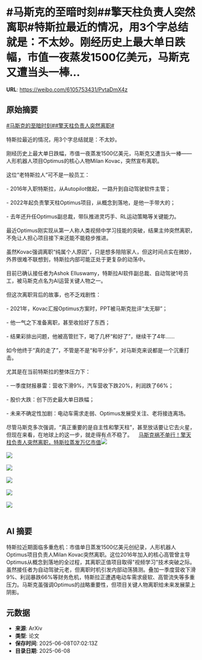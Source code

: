 # #马斯克的至暗时刻##擎天柱负责人突然离职#特斯拉最近的情况，用3个字总结就是：不太妙。刚经历史上最大单日跌幅，市值一夜蒸发1500亿美元，马斯克又遭当头一棒...

**URL**: https://weibo.com/6105753431/PvtaDmX4z

## 原始摘要

<a href="https://m.weibo.cn/search?containerid=231522type%3D1%26t%3D10%26q%3D%23%E9%A9%AC%E6%96%AF%E5%85%8B%E7%9A%84%E8%87%B3%E6%9A%97%E6%97%B6%E5%88%BB%23&amp;extparam=%23%E9%A9%AC%E6%96%AF%E5%85%8B%E7%9A%84%E8%87%B3%E6%9A%97%E6%97%B6%E5%88%BB%23" data-hide=""><span class="surl-text">#马斯克的至暗时刻#</span></a><a href="https://m.weibo.cn/search?containerid=231522type%3D1%26t%3D10%26q%3D%23%E6%93%8E%E5%A4%A9%E6%9F%B1%E8%B4%9F%E8%B4%A3%E4%BA%BA%E7%AA%81%E7%84%B6%E7%A6%BB%E8%81%8C%23&amp;extparam=%23%E6%93%8E%E5%A4%A9%E6%9F%B1%E8%B4%9F%E8%B4%A3%E4%BA%BA%E7%AA%81%E7%84%B6%E7%A6%BB%E8%81%8C%23" data-hide=""><span class="surl-text">#擎天柱负责人突然离职#</span></a><br><br>特斯拉最近的情况，用3个字总结就是：不太妙。<br><br>刚经历史上最大单日跌幅，市值一夜蒸发1500亿美元，马斯克又遭当头一棒——  <br>人形机器人项目Optimus的核心人物Milan Kovac，突然宣布离职。<br><br>这位“老特斯拉人”可不是一般员工：<br><br>- 2016年入职特斯拉，从Autopilot做起，一路升到自动驾驶软件主管；<br>    <br>- 2022年起负责擎天柱Optimus项目，从概念到落地，是他一手带大的；<br>    <br>- 去年还升任Optimus副总裁，带队推进灵巧手、RL运动策略等关键能力。<br>    <br>最近Optimus刚实现从第一人称人类视频中学习技能的突破，结果主帅突然离职，不免让人担心项目接下来还能不能稳步推进。<br><br>虽然Kovac强调离职“纯属个人原因”，只是想多陪陪家人，但这时间点实在微妙，  <br>外界很难不联想到，特斯拉内部可能正处于更复杂的动荡中。<br><br>目前已确认接任者为Ashok Elluswamy，特斯拉AI软件副总裁、自动驾驶1号员工，被马斯克点名为AI运营关键人物之一。<br><br>但这次离职背后的故事，也不乏戏剧性：<br><br>- 2021年，Kovac汇报Optimus方案时，PPT被马斯克批评“太无聊”；<br>    <br>- 他一气之下准备离职，甚至收拾好了东西；<br>    <br>- 结果彩排出问题，他被高管拦下，喝了几杯“和好了”，继续干了4年……<br>    <br>如今他终于“真的走了”，不管是不是“和平分手”，对马斯克来说都是一个沉重打击。<br><br>尤其是在当前特斯拉的整体压力下：<br><br>- 一季度财报暴雷：营收下滑9%，汽车营收下跌20%，利润跌了66%；<br>    <br>- 股价大跌：创下历史最大单日跌幅；<br>    <br>- 未来不确定性加剧：电动车需求走弱、Optimus发展受关注、老将接连离场。<br>    <br>尽管马斯克多次强调，“真正重要的是自主性和擎天柱”，甚至放话要让它去火星，但现在来看，在地球上的这一步，就走得有点不稳了。<a href="https://weibo.cn/sinaurl?u=https%3A%2F%2Fmp.weixin.qq.com%2Fs%2FUJnMiYsULvdEI0qHFwrc5A" data-hide=""><span class="url-icon"><img style="width: 1rem;height: 1rem" src="https://h5.sinaimg.cn/upload/2015/09/25/3/timeline_card_small_web_default.png" referrerpolicy="no-referrer"></span><span class="surl-text">马斯克祸不单行！擎天柱负责人突然离职，特斯拉蒸发万亿市值</span></a><img style="" src="https://tvax4.sinaimg.cn/large/006Fd7o3ly1i271zo1k0uj30bq08kdgi.jpg" referrerpolicy="no-referrer"><br><br><img style="" src="https://tvax4.sinaimg.cn/large/006Fd7o3ly1i271zo08jcg30fc054t9b.gif" referrerpolicy="no-referrer"><br><br><img style="" src="https://tvax1.sinaimg.cn/large/006Fd7o3ly1i271zo2femj30fc0fcjs3.jpg" referrerpolicy="no-referrer"><br><br><img style="" src="https://tvax1.sinaimg.cn/large/006Fd7o3ly1i271zo274lg30fc0cm75h.gif" referrerpolicy="no-referrer"><br><br><img style="" src="https://tvax2.sinaimg.cn/large/006Fd7o3ly1i271zo0kbfj30fd09owew.jpg" referrerpolicy="no-referrer"><br><br><img style="" src="https://tvax4.sinaimg.cn/large/006Fd7o3ly1i271zpun5dg30fc08k4qs.gif" referrerpolicy="no-referrer"><br><br>

## AI 摘要

特斯拉近期面临多重危机：市值单日蒸发1500亿美元创纪录，人形机器人Optimus项目负责人Milan Kovac突然离职。这位2016年加入的核心高管曾主导Optimus从概念到落地的全过程，其离职正值项目取得"视频学习"技术突破之际。虽然接任者为自动驾驶元老，但离职时机引发内部动荡猜测。叠加一季度营收下滑9%、利润暴跌66%等财务危机，特斯拉正遭遇电动车需求疲软、高管流失等多重压力。马斯克虽强调Optimus的战略重要性，但项目关键人物离职给未来发展蒙上阴影。

## 元数据

- **来源**: ArXiv
- **类型**: 论文
- **保存时间**: 2025-06-08T07:02:13Z
- **目录日期**: 2025-06-08
